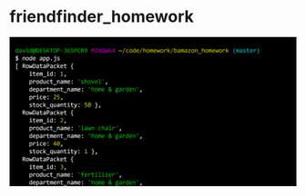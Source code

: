 # friendfinder_homework

![Image](https://github.com/DavidNoble007/bamazon_homework/blob/master/images/bamazon%201.PNG)